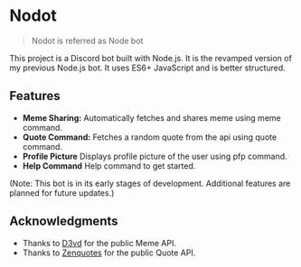 # Nodot

> Nodot is referred as Node bot

This project is a Discord bot built with Node.js. It is the revamped version of my previous Node.js bot. It uses ES6+ JavaScript and is better structured.

## Features

- **Meme Sharing:** Automatically fetches and shares meme using meme command.
- **Quote Command:** Fetches a random quote from the api using quote command.
- **Profile Picture** Displays profile picture of the user using pfp command.
- **Help Command** Help command to get started.

(Note: This bot is in its early stages of development. Additional features are planned for future updates.)


## Acknowledgments
- Thanks to [D3vd](https://github.com/D3vd) for the public Meme API.
- Thanks to [Zenquotes](https://zenquotes.io/) for the public Quote API.